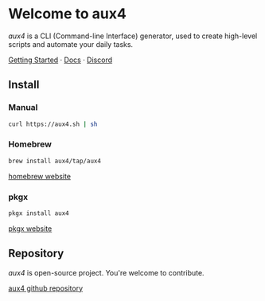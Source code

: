 # Welcome to aux4

*aux4* is a CLI (Command-line Interface) generator, used to create high-level scripts and automate your daily tasks.

[Getting Started](https://aux4.io/getting-started) · [Docs](https://aux4.io/docs) · [Discord](https://discord.gg/N5RHjYna)

## Install

### Manual

```bash
curl https://aux4.sh | sh
```

### Homebrew

```bash
brew install aux4/tap/aux4
```

[homebrew website](https://brew.sh/)

### pkgx

```bash
pkgx install aux4
```

[pkgx website](https://pkgx.sh)

## Repository

*aux4* is open-source project. You're welcome to contribute.

[aux4 github repository](https://github.com/aux4/aux4)
